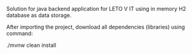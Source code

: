 Solution for java backend application for LETO V IT using in memory H2 database as data storage.

After importing the project, download all dependencies (libraries) using command:

./mvnw clean install
